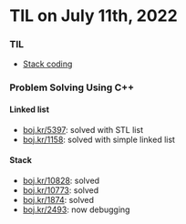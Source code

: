 # **TIL on July 11th, 2022**
### TIL
- [Stack coding](../../../Computer%20Science/Algorithm/stack-07-11-2022.cpp)

### Problem Solving Using C++
#### Linked list
- [boj.kr/5397](../../../Problem%20Solving/boj/linked%20list/5397-07-10-2022.cpp): solved with STL list
- [boj.kr/1158](../../../Problem%20Solving/boj/linked%20list/1158-07-11-2022.cpp): solved with simple linked list

#### Stack
- [boj.kr/10828](../../../Problem%20Solving/boj/Stack/10828-07-11-2022.cpp): solved
- [boj.kr/10773](../../../Problem%20Solving/boj/Stack/10773-07-11-2022.cpp): solved
- [boj.kr/1874](../../../Problem%20Solving/boj/Stack/1874-07-11-2022.cpp): solved
- [boj.kr/2493](../../../Problem%20Solving/boj/Stack/2493-07-11-2022.cpp): now debugging